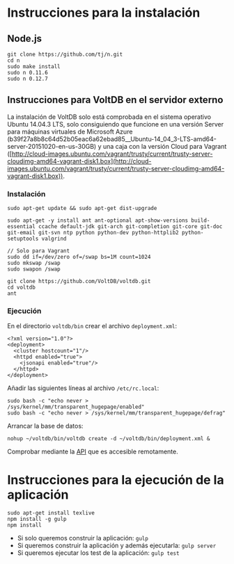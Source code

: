 # Instrucciones para la instalación
## Node.js

```
git clone https://github.com/tj/n.git
cd n
sudo make install
sudo n 0.11.6
sudo n 0.12.7
```

## Instrucciones para VoltDB en el servidor externo
La instalación de VoltDB solo está comprobada en el sistema operativo Ubuntu 14.04.3 LTS, solo consiguiendo que funcione en una versión Server para máquinas virtuales de Microsoft Azure (b39f27a8b8c64d52b05eac6a62ebad85__Ubuntu-14_04_3-LTS-amd64-server-20151020-en-us-30GB) y una caja con la versión Cloud para Vagrant ([http://cloud-images.ubuntu.com/vagrant/trusty/current/trusty-server-cloudimg-amd64-vagrant-disk1.box](http://cloud-images.ubuntu.com/vagrant/trusty/current/trusty-server-cloudimg-amd64-vagrant-disk1.box)).

### Instalación

```
sudo apt-get update && sudo apt-get dist-upgrade

sudo apt-get -y install ant ant-optional apt-show-versions build-essential ccache default-jdk git-arch git-completion git-core git-doc git-email git-svn ntp python python-dev python-httplib2 python-setuptools valgrind

// Solo para Vagrant
sudo dd if=/dev/zero of=/swap bs=1M count=1024
sudo mkswap /swap
sudo swapon /swap

git clone https://github.com/VoltDB/voltdb.git
cd voltdb
ant
```

### Ejecución
En el directorio `voltdb/bin` crear el archivo `deployment.xml`:

```
<?xml version="1.0"?>
<deployment>
  <cluster hostcount="1"/>
  <httpd enabled="true">
    <jsonapi enabled="true"/>
  </httpd>
</deployment>
```

Añadir las siguientes líneas al archivo `/etc/rc.local`:

```
sudo bash -c "echo never > /sys/kernel/mm/transparent_hugepage/enabled"
sudo bash -c "echo never > /sys/kernel/mm/transparent_hugepage/defrag"
```

Arrancar la base de datos:

```
nohup ~/voltdb/bin/voltdb create -d ~/voltdb/bin/deployment.xml &
```

Comprobar mediante la [API](http://gesco.cloudapp.net:8080/api/1.0/?Procedure=@SystemInformation) que es accesible remotamente.

# Instrucciones para la ejecución de la aplicación

```
sudo apt-get install texlive
npm install -g gulp
npm install
```

- Si solo queremos construir la aplicación: `gulp`
- Si queremos construir la aplicación y además ejecutarla: `gulp server`
- Si queremos ejecutar los test de la aplicación: `gulp test`
